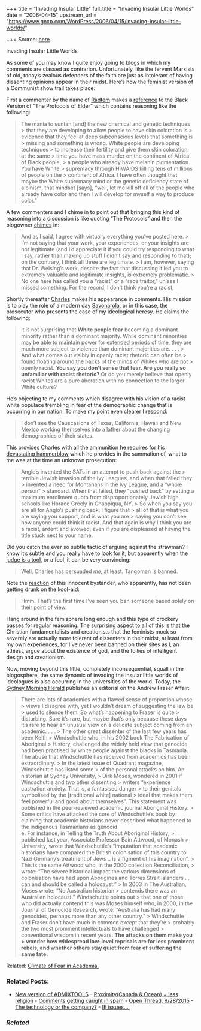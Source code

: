 +++
title = "Invading Insular Little"
full_title = "Invading Insular Little Worlds"
date = "2006-04-15"
upstream_url = "https://www.gnxp.com/WordPress/2006/04/15/invading-insular-little-worlds/"

+++
Source: [here](https://www.gnxp.com/WordPress/2006/04/15/invading-insular-little-worlds/).

Invading Insular Little Worlds

As some of you may know I quite enjoy going to blogs in which my comments are classed as contrarion. Unfortunately, like the fervent Marxists of old, today’s zealous defenders of the faith are just as intolerant of having dissenting opinions appear in their midst. Here’s how the feminist version of a Communist show trail takes place:

First a commenter by the name of [Radfem](http://www.amptoons.com/blog/archives/2006/04/11/2252/#comment-104070) makes a [reference](http://www.africawithin.com/welsing/welsing_interview.htm) to the Black Version of “The Protocols of Elder” which contains reasoning like the following:

> The mania to suntan \[and\] the new chemical and genetic techniques > that they are developing to allow people to have skin coloration is > evidence that they feel at deep subconscious levels that something is > missing and something is wrong. White people are developing techniques > to increase their fertility and give them skin coloration; at the same > time you have mass murder on the continent of Africa of Black people, > a people who already have melanin pigmentation. You have White > supremacy through HIV/AIDS killing tens of millions of people on the > continent of Africa. I have often thought that maybe the White supremacy mind or the genetic deficiency state of albinism, that mindset \[says\], “well, let me kill off all of the people who already have color and then I will develop for myself a way to produce color.”

A few commenters and I chime in to point out that bringing this kind of reasoning into a discussion is like quoting “The Protocols” and then the blogowner [chimes](http://www.amptoons.com/blog/archives/2006/04/11/2252/#comment-104505) in:

> And as I said, I agree with virtually everything you’ve posted here. > I’m not saying that your work, your experiences, or your insights are not legitimate (and I’d appreciate it if you could try responding to what I say, rather than making up stuff I didn’t say and responding to that); on the contrary, I think all three are legitimate. >
> I am, however, saying that Dr. Welsing’s work, despite the fact that discussing it led you to extremely valuable and legitimate insights, is extremely problematic. >
> No one here has called you a “racist” or a “race traitor,” unless I missed something. For the record, I don’t think you’re a racist,

Shortly thereafter [Charles](http://www.amptoons.com/blog/archives/2006/04/11/2252/#comment-104540) makes his appearance in comments. His mission is to play the role of a modern day [Savonarola](https://en.wikipedia.org/wiki/Girolamo_Savonarola), or in this case, the prosecutor who presents the case of my ideological heresy. He claims the following:

> it is not surprising that **White people fear** becoming a dominant minority rather than a dominant majority. While dominant minorities may be able to maintain power for extended periods of time, they are much more subject to violence than dominant majorities are. . . . >
> And what comes out visibly in openly racist rhetoric can often be > found floating around the backs of the minds of Whites who are not > openly racist. **You say you don’t sense that fear. Are you really so unfamiliar with racist rhetoric?** Or do you merely believe that openly racist Whites are a pure aberation with no connection to the larger White culture?

He’s objecting to my comments which disagree with his vision of a racist white populace trembling in fear of the demographic change that is occurring in our nation. To make my point even clearer I respond:

> I don’t see the Causcasions of Texas, California, Hawaii and New Mexico working themselves into a lather about the changing demographics of their states.

This provides Charles with all the ammunition he requires for his [devastating hammerblow](http://www.amptoons.com/blog/archives/2006/04/11/2252/#comment-104585) which he provides in the summation of, what to me was at the time an unknown prosecution:

> Anglo’s invented the SATs in an attempt to push back against the > terrible Jewish invasion of the Ivy Leagues, and when that failed they > invented a need for Montanans in the Ivy League, and a “whole person” > standard. When that failed, they “pushed back” by setting a maximum enrollment quota from disproportionately Jewish high schools like Horace Greely in Chappiqua, NY. >
> So when you say you are all for Anglo’s pushing back, I figure that > all of that is what you are saying you support, and is what you are > saying you don’t see how anyone could think it racist. And that again is why I think you are a racist, ardent and avowed, even if you are displeased at having the title stuck next to your name.

Did you catch the ever so subtle tactic of arguing against the strawman? I know it’s subtle and you really have to look for it, but apparently when the [judge is a tool](http://www.amptoons.com/blog/archives/2006/04/11/2252/#comment-104594), or a fool, it can be very convincing:

> Well, Charles has persuaded *me*, at least. Tangoman is banned.

Note the [reaction](http://www.amptoons.com/blog/archives/2006/04/11/2252/#comment-104597) of this innocent bystander, who apparently, has not been getting drunk on the kool-aid:

> Hmm. That’s the first time I’ve seen you ban someone based solely on their point of view.

Hang around in the femisphere long enough and this type of crockery passes for regular reasoning. The surprising aspect to all of this is that the Christian fundamentalists and creationists that the feminists mock so severely are actually more tolerant of dissenters in their midst, at least from my own experiences, for I’ve never been banned on their sites as I, an athiest, argue about the existence of god, and the follies of intelligent design and creationism.

Now, moving beyond this little, completely inconsequential, squall in the blogosphere, the same dynamic of invading the insular little worlds of ideologues is also occurring in the universities of the world. Today, the [Sydney Morning Herald](http://www.smh.com.au/articles/2006/04/14/1144521506030.html) publishes an editorial on the Andrew Fraser Affair:

> There are lots of academics with a flawed sense of proportion whose > views I disagree with, yet I wouldn’t dream of suggesting the law be > used to silence them. So what’s happening to Fraser is quite > disturbing. Sure it’s rare, but maybe that’s only because these days it’s rare to hear an unusual view on a delicate subject coming from an academic. . . . >
> The other great dissenter of the last few years has been Keith > Windschuttle who, in his 2002 book The Fabrication of Aboriginal > History, challenged the widely held view that genocide had been practised by white people against the blacks in Tasmania. The abuse that Windschuttle has received from academics has been extraordinary. >
> In the latest issue of Quadrant magazine, Windschuttle has listed some > of the personal attacks on him. An historian at Sydney University, > Dirk Moses, wondered in 2001 if Windschuttle and two other dissenting > writers “experience castration anxiety. That is, a fantasised danger > to their genitals symbolised by the \[traditional white\] national > ideal that makes them feel powerful and good about themselves”. This statement was published in the peer-reviewed academic journal Aboriginal History. >
> Some critics have attacked the core of Windschuttle’s book by claiming that academic historians never described what happened to the indigenous Tasmanians as genocid  
> e. For instance, in Telling the Truth About Aboriginal History, > published last year, Associate Professor Bain Attwood, of Monash > University, wrote that Windschuttle’s “imputation that academic historians have compared the British colonisation of this country to Nazi Germany’s treatment of Jews .. is a figment of his imagination”. >
> This is the same Attwood who, in the 2000 collection Reconciliation, > wrote: “The severe historical impact the various dimensions of colonisation have had upon Aborigines and Torres Strait Islanders . . can and should be called a holocaust.” >
> In 2003 in The Australian, Moses wrote: “No Australian historian > contends there was an Australian holocaust.” Windschuttle points out > that one of those who did actually contend this was Moses himself who, in 2000, in the Journal of Genocide Research, wrote: “Australia has had many genocides, perhaps more than any other country.” >
> Windschuttle and Fraser don’t have much in common except that they’re > probably the two most prominent intellectuals to have challenged > conventional wisdom in recent years. **The attacks on them make you > wonder how widespread low-level reprisals are for less prominent rebels, and whether others stay quiet from fear of suffering the same fate.**

Related: [Climate of Fear in Academia.](https://www.gnxp.com/MT2/archives/002260.html)

### Related Posts:

- [New version of
  ADMIXTOOLS](https://www.gnxp.com/WordPress/2015/03/11/new-version-of-admixtools/) - [Proximity(Canada & Ocean) = less
  religion](https://www.gnxp.com/WordPress/2009/02/01/proximitycanada-ocean-less-religion/) - [Comments getting caught in
  spam](https://www.gnxp.com/WordPress/2011/07/11/comments-getting-caught-in-spam/) - [Open Thread,
  9/28/2015](https://www.gnxp.com/WordPress/2015/09/28/open-thread-9282015/) - [The technology or the
  company?](https://www.gnxp.com/WordPress/2010/11/15/the-technology-or-the-company/) - [IE issues....](https://www.gnxp.com/WordPress/2008/12/03/ie-issues/)

### *Related*

[](https://www.addtoany.com/add_to/facebook?linkurl=https%3A%2F%2Fwww.gnxp.com%2FWordPress%2F2006%2F04%2F15%2Finvading-insular-little-worlds%2F&linkname=Invading%20Insular%20Little%20Worlds "Facebook")[](https://www.addtoany.com/add_to/twitter?linkurl=https%3A%2F%2Fwww.gnxp.com%2FWordPress%2F2006%2F04%2F15%2Finvading-insular-little-worlds%2F&linkname=Invading%20Insular%20Little%20Worlds "Twitter")[](https://www.addtoany.com/add_to/email?linkurl=https%3A%2F%2Fwww.gnxp.com%2FWordPress%2F2006%2F04%2F15%2Finvading-insular-little-worlds%2F&linkname=Invading%20Insular%20Little%20Worlds "Email")[](https://www.addtoany.com/share)
